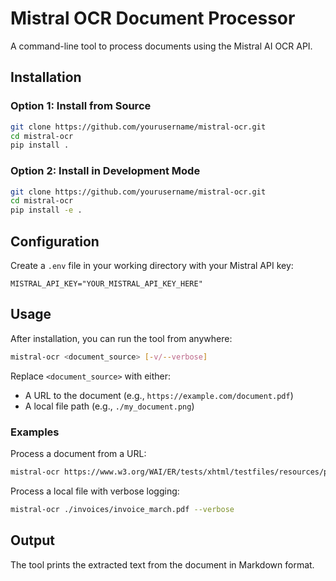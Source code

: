 # Mistral OCR Document Processor

A command-line tool to process documents using the Mistral AI OCR API.

## Installation

### Option 1: Install from Source

```bash
git clone https://github.com/yourusername/mistral-ocr.git
cd mistral-ocr
pip install .
```

### Option 2: Install in Development Mode

```bash
git clone https://github.com/yourusername/mistral-ocr.git
cd mistral-ocr
pip install -e .
```

## Configuration

Create a `.env` file in your working directory with your Mistral API key:

```
MISTRAL_API_KEY="YOUR_MISTRAL_API_KEY_HERE"
```

## Usage

After installation, you can run the tool from anywhere:

```bash
mistral-ocr <document_source> [-v/--verbose]
```

Replace `<document_source>` with either:

- A URL to the document (e.g., `https://example.com/document.pdf`)
- A local file path (e.g., `./my_document.png`)

### Examples

Process a document from a URL:

```bash
mistral-ocr https://www.w3.org/WAI/ER/tests/xhtml/testfiles/resources/pdf/dummy.pdf
```

Process a local file with verbose logging:

```bash
mistral-ocr ./invoices/invoice_march.pdf --verbose
```

## Output

The tool prints the extracted text from the document in Markdown format.
